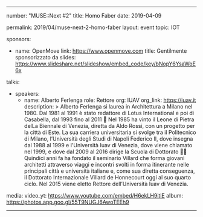 ---

number:     "MUSE::Next #2"
title:      Homo Faber
date:       2019-04-09

permalink:  2019/04/muse-next-2-homo-faber
layout:     event
topic:      IOT

sponsors:
  - name: OpenMove
    link: https://www.openmove.com
    title: Gentilmente sponsorizzato da
    slides: https://www.slideshare.net/slideshow/embed_code/key/bNopY6YsaWoE6x


talks:

  - speakers:
      - name: Alberto Ferlenga
        role: Rettore
        org: IUAV
        org_link: https://iuav.it
    description: >
      Alberto Ferlenga si laurea in Architettura a Milano nel 1980. Dal 1981 al 1991 è stato redattore di Lotus International e poi di Casabella, dal 1993 fino al 2011 🏡 Nel 1985 ha vinto il Leone di Pietra delLa Biennale di Venezia, diretta da Aldo Rossi, con un progetto per la città di Este. La sua carriera universitaria si svolge tra il Politecnico di Milano, l’Università degli Studi di Napoli Federico II, dove insegna dal 1988 al 1999 e l'Università Iuav di Venezia, dove viene chiamato nel 1999, e dove dal 2009 al 2016 dirige la Scuola di Dottorato 👩‍🎓 Quindici anni fa ha fondato il seminario Villard che forma giovani architetti attraverso viaggi e incontri svolti in forma itinerante nelle principali città e università italiane e, come sua diretta conseguenza, il Dottorato Internazionale Villard de Honnecourt oggi al suo quarto ciclo. Nel 2015 viene eletto Rettore dell’Università Iuav di Venezia.

media:
  video_yt: https://www.youtube.com/embed/H6ekLH9itlE
  album: https://photos.app.goo.gl/55T9NUGJ6AwoTEEh9

---